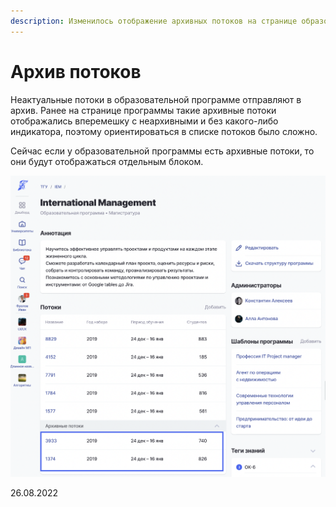 ```yaml
---
description: Изменилось отображение архивных потоков на странице образовательной программы
---
```


# Архив потоков

Неактуальные потоки в образовательной программе отправляют в архив. Ранее на странице программы такие архивные потоки отображались вперемешку с неархивными и без какого-либо индикатора, поэтому ориентироваться в списке потоков было сложно.

Сейчас если у образовательной программы есть архивные потоки, то они будут отображаться отдельным блоком.

![](<../../.gitbook/assets/image (93).png>)

26.08.2022
